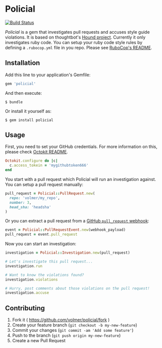 # Policial

[![Build Status](https://travis-ci.org/volmer/policial.svg)](https://travis-ci.org/volmer/policial)

*Policial* is a gem that investigates pull requests and accuses style guide
violations. It is based on thoughtbot's
[Hound project](https://github.com/thoughtbot/hound).
Currently it only investigates ruby code. You can setup your ruby code style
rules by defining a `.rubocop.yml` file in you repo. Please see
[RuboCop's README](https://github.com/bbatsov/rubocop).

## Installation

Add this line to your application's Gemfile:

```ruby
gem 'policial'
```

And then execute:

    $ bundle

Or install it yourself as:

    $ gem install policial

## Usage

First, you need to set your GitHub credentials. For more information on
this, please check [Octokit README](https://github.com/octokit/octokit.rb).

```ruby
Octokit.configure do |c|
  c.access_tokein = 'mygithubtoken666'
end
```

You start with a pull request which Policial will run an investigation
against. You can setup a pull request manually:

```ruby
pull_request = Policial::PullRequest.new(
  repo: 'volmer/my_repo',
  number: 3,
  head_sha: 'headsha'
)
```

Or you can extract a pull request from a
[GitHub `pull_request` webhook](https://developer.github.com/webhooks):

```ruby
event = Policial::PullRequestEvent.new(webhook_payload)
pull_request = event.pull_request
```

Now you can start an investigation:

```ruby
investigation = Policial::Investigation.new(pull_request)

# Let's investigate this pull request...
investigation.run

# Want to know the violations found?
investigation.violations

# Hurry, post comments about those violations on the pull request!
investigation.accuse
```

## Contributing

1. Fork it ( https://github.com/volmer/policial/fork )
2. Create your feature branch (`git checkout -b my-new-feature`)
3. Commit your changes (`git commit -am 'Add some feature'`)
4. Push to the branch (`git push origin my-new-feature`)
5. Create a new Pull Request
